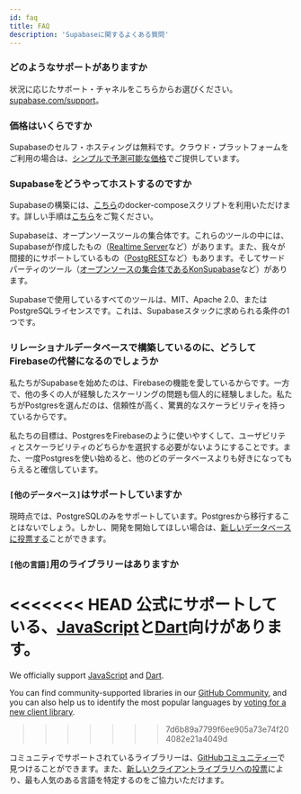 ```yaml
---
id: faq
title: FAQ
description: 'Supabaseに関するよくある質問'
---
```


### どのようなサポートがありますか

状況に応じたサポート・チャネルをこちらからお選びください。[supabase.com/support](https://supabase.com/support)。

### 価格はいくらですか

Supabaseのセルフ・ホスティングは無料です。クラウド・プラットフォームをご利用の場合は、[シンプルで予測可能な価格](https://supabase.com/pricing)でご提供しています。

### Supabaseをどうやってホストするのですか

Supabaseの構築には、[こちら](https://github.com/supabase/supabase/tree/master/docker)のdocker-composeスクリプトを利用いただけます。詳しい手順は[こちら](/docs/guides/hosting/overview)をご覧ください。

Supabaseは、オープンソースツールの集合体です。これらのツールの中には、Supabaseが作成したもの（[Realtime Server](https://github.com/supabase/realtime)など）があります。また、我々が間接的にサポートしているもの（[PostgREST](http://postgrest.org/en/v7.0.0/)など）もあります。そしてサードパーティのツール（[オープンソースの集合体であるKonSupabase](https://github.com/Kong/kong)など）があります。

Supabaseで使用しているすべてのツールは、MIT、Apache 2.0、またはPostgreSQLライセンスです。これは、Supabaseスタックに求められる条件の1つです。

### リレーショナルデータベースで構築しているのに、どうしてFirebaseの代替になるのでしょうか

私たちがSupabaseを始めたのは、Firebaseの機能を愛しているからです。一方で、他の多くの人が経験したスケーリングの問題も個人的に経験しました。私たちがPostgresを選んだのは、信頼性が高く、驚異的なスケーラビリティを持っているからです。

私たちの目標は、PostgresをFirebaseのように使いやすくして、ユーザビリティとスケーラビリティのどちらかを選択する必要がないようにすることです。また、一度Postgresを使い始めると、他のどのデータベースよりも好きになってもらえると確信しています。

### `[他のデータベース]`はサポートしていますか

現時点では、PostgreSQLのみをサポートしています。Postgresから移行することはないでしょう。しかし、開発を開始してほしい場合は、[新しいデータベースに投票する](https://github.com/supabase/supabase/discussions/6)ことができます。

### `[他の言語]`用のライブラリーはありますか

<<<<<<< HEAD
公式にサポートしている、[JavaScript](/docs/reference/javascript/supabase-client)と[Dart](/docs/reference/dart/installing)向けがあります。 
=======
We officially support [JavaScript](/docs/reference/javascript/installing) and [Dart](/docs/reference/dart/installing). 

You can find community-supported libraries in our [GitHub Community](https://github.com/supabase-community), and you can also help us to identify the most popular languages by [voting for a new client library](https://github.com/supabase/supabase/discussions/5).
>>>>>>> 7d6b89a7799f6ee905a73e74f204082e21a4049d

コミュニティでサポートされているライブラリーは、[GitHubコミュニティー](https://github.com/supabase-community)で見つけることができます。また、[新しいクライアントライブラリへの投票](https://github.com/supabase/supabase/discussions/5)により、最も人気のある言語を特定するのをご協力いただけます。
